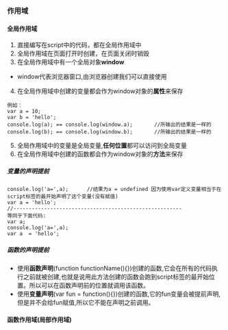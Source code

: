 ### 作用域
#### 全局作用域
1. 直接编写在script中的代码，都在全局作用域中
2. 全局作用域在页面打开时创建，在页面关闭时销毁
3. 在全局作用域中有一个全局对象**window**
- window代表浏览器窗口,由浏览器创建我们可以直接使用
4. 在全局作用域中创建的变量都会作为window对象的**属性**来保存
```
例如：
var a = 10;
var b = 'hello';
console.log(a); == console.log(window.a);       //所输出的结果是一样的
console.log(b); == console.log(window.b);       //所输出的结果是一样的
```
5. 全局作用域中的变量是全局变量,**任何位置**都可以访问到全局变量
6. 在全局作用域中创建的函数都会作为window对象的**方法**来保存
##### 变量的声明提前
```
console.log('a=',a);      //结果为a = undefined 因为使用var定义变量相当于在script标签的最开始声明了这个变量(没有赋值)
var a = 'hello';
//-------------------------------------------------------
等同于下面代码:
var a;
console.log('a=',a); 
var a  = 'hello'; 
```
##### 函数的声明提前
- 使用**函数声明**(function functionName(){})创建的函数,它会在所有的代码执行之前就被创建,也就是说用此方法创建的函数会跑到script标签的最开始位置。所以可以在函数声明前的位置就调用该函数。
- 使用**变量声明**(var fun = function(){})创建的函数,它的fun变量会被提前声明,但是并不会给fun赋值,所以它不能在声明之前调用。
#### 函数作用域(局部作用域)